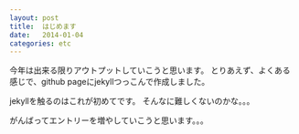 ```yaml
---
layout: post
title:  はじめます
date:   2014-01-04
categories: etc
---
```


今年は出来る限りアウトプットしていこうと思います。
とりあえず、よくある感じで、github pageにjekyllつっこんで作成しました。

jekyllを触るのはこれが初めてです。
そんなに難しくないのかな。。。

がんばってエントリーを増やしていこうと思います。。。

